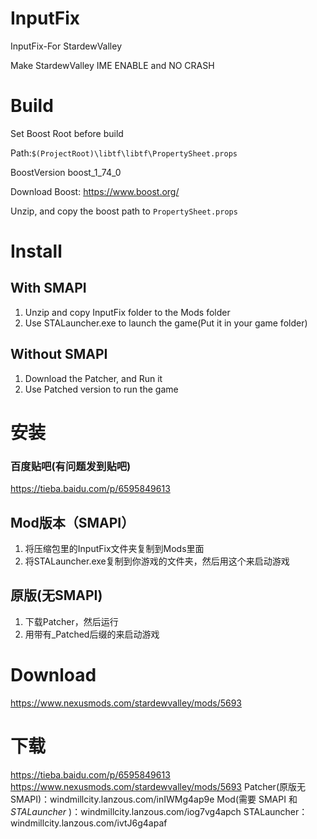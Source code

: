 # InputFix
InputFix-For StardewValley

Make StardewValley IME ENABLE and NO CRASH
# Build
Set Boost Root before build

Path:`$(ProjectRoot)\libtf\libtf\PropertySheet.props`

BoostVersion boost_1_74_0

Download Boost: https://www.boost.org/

Unzip, and copy the boost path to `PropertySheet.props`
# Install
## With SMAPI
1. Unzip and copy InputFix folder to the Mods folder
2. Use STALauncher.exe to launch the game(Put it in your game folder)
## Without SMAPI
1. Download the Patcher, and Run it
2. Use Patched version to run the game
# 安装
### 百度贴吧(有问题发到贴吧)
https://tieba.baidu.com/p/6595849613
## Mod版本（SMAPI）
1. 将压缩包里的InputFix文件夹复制到Mods里面
2. 将STALauncher.exe复制到你游戏的文件夹，然后用这个来启动游戏
## 原版(无SMAPI)
1. 下载Patcher，然后运行
2. 用带有_Patched后缀的来启动游戏
# Download
https://www.nexusmods.com/stardewvalley/mods/5693
# 下载
https://tieba.baidu.com/p/6595849613
https://www.nexusmods.com/stardewvalley/mods/5693
Patcher(原版无SMAPI)：windmillcity.lanzous.com/inIWMg4ap9e
Mod(需要 SMAPI 和 *STALauncher* )：windmillcity.lanzous.com/iog7vg4apch
STALauncher：windmillcity.lanzous.com/ivtJ6g4apaf
